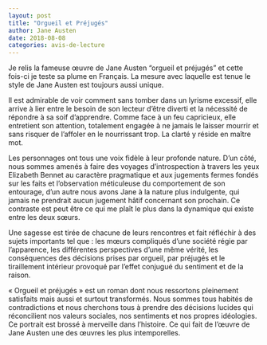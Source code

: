```yaml
---
layout: post
title: "Orgueil et Préjugés"
author: Jane Austen
date: 2018-08-08
categories: avis-de-lecture
---
```

Je relis la fameuse œuvre de Jane Austen “orgueil et préjugés” et cette fois-ci je teste sa plume en Français.
La mesure avec laquelle est tenue le style de Jane Austen est toujours aussi unique.

Il est admirable de voir comment sans tomber dans un lyrisme excessif, elle arrive à lier entre le besoin de son lecteur d’être diverti et la nécessité de répondre à sa soif d’apprendre.
Comme face à un feu capricieux, elle entretient son attention, totalement engagée à ne jamais le laisser mourrir et sans risquer de l’affoler en le nourrissant trop. La clarté y réside en maître mot.

Les personnages ont tous une voix fidèle à leur profonde nature. D’un côté, nous sommes amenés à faire des voyages d’introspection à travers les yeux Elizabeth Bennet au caractère pragmatique et aux jugements fermes fondés sur les faits et l’observation méticuleuse du comportement de son entourage, d’un autre nous avons Jane à la nature plus indulgente, qui jamais ne prendrait aucun jugement hâtif concernant son prochain.
Ce contraste est peut être ce qui me plaît le plus dans la dynamique qui existe entre les deux sœurs.

Une sagesse est tirée de chacune de leurs rencontres et fait réfléchir à des sujets importants tel que : les mœurs compliqués d’une société régie par l’apparence, les différentes perspectives d’une même vérité, les conséquences des décisions prises par orgueil, par préjugés et le tiraillement intérieur provoqué par l’effet conjugué du sentiment et de la raison.

« Orgueil et préjugés » est un roman dont nous ressortons pleinement satisfaits mais aussi et surtout transformés. Nous sommes tous habités de contradictions et nous cherchons tous à prendre des décisions lucides qui réconcilient nos valeurs sociales, nos sentiments et nos propres idéologies. 
Ce portrait est brossé à merveille dans l’histoire. Ce qui fait de l’œuvre de Jane Austen une des œuvres les plus intemporelles.